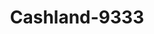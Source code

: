 ---
f_zip-code: 43906
f_state-code: OH
title: Cashland-9333
f_phone: 740-676-2395
f_city-only: Bellaire
f_address: 2401 Belmont Street Bellaire
f_location-unique-id: '9333'
slug: cashland-9333
updated-on: '2024-05-30T13:46:58.046Z'
created-on: '2024-05-30T13:36:59.803Z'
published-on: '2024-05-30T13:54:32.469Z'
f_city-state: cms/city/bellaire-oh.md
f_company: cms/company/cashland.md
f_state: cms/state/ohio.md
layout: '[payday-loan].html'
tags: payday-loan
---